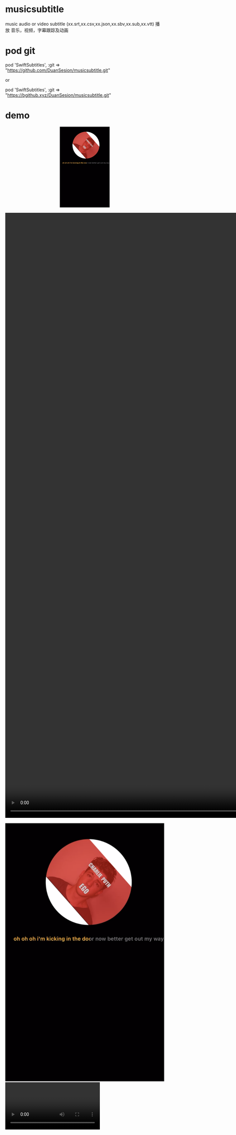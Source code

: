 # musicsubtitle
music audio or video subtitle (xx.srt,xx.csv,xx.json,xx.sbv,xx.sub,xx.vtt)
播放 音乐，视频，字幕跟踪及动画

# pod git
pod 'SwiftSubtitles', :git => "https://github.com/DuanSesion/musicsubtitle.git" 

or

pod 'SwiftSubtitles', :git => "https://bgithub.xyz/DuanSesion/musicsubtitle.git"


# demo
<p align="center">
   <img height="256" src="https://raw.githubusercontent.com/DuanSesion/musicsubtitle/master/Videos/WX20240524-163735@2x.png">
</p>

<p align="center">
    <video width="886" height="1920" controls autoplay>
      <source src="https://raw.githubusercontent.com/DuanSesion/musicsubtitle/master/Videos/RPReplay_Final1716529431.mp4" type="video/mp4">
      您的浏览器不支持视频播放。
    </video>
</p>

![(Image)](https://raw.githubusercontent.com/DuanSesion/musicsubtitle/master/Videos/WX20240524-163735@2x.png)
![(Video)](https://raw.githubusercontent.com/DuanSesion/musicsubtitle/master/Videos/RPReplay_Final1716529431.mp4)

